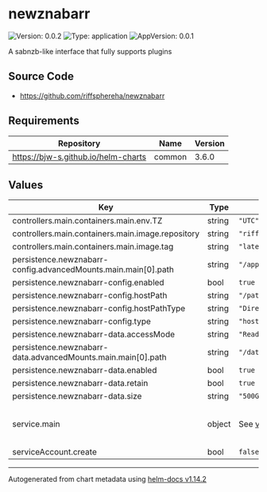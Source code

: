 # newznabarr

![Version: 0.0.2](https://img.shields.io/badge/Version-0.0.2-informational?style=flat-square) ![Type: application](https://img.shields.io/badge/Type-application-informational?style=flat-square) ![AppVersion: 0.0.1](https://img.shields.io/badge/AppVersion-0.0.1-informational?style=flat-square)

A sabnzb-like interface that fully supports plugins

## Source Code

* <https://github.com/riffsphereha/newznabarr>

## Requirements

| Repository | Name | Version |
|------------|------|---------|
| https://bjw-s.github.io/helm-charts | common | 3.6.0 |

## Values

| Key | Type | Default | Description |
|-----|------|---------|-------------|
| controllers.main.containers.main.env.TZ | string | `"UTC"` |  |
| controllers.main.containers.main.image.repository | string | `"riffsphereha/newznabarr"` |  |
| controllers.main.containers.main.image.tag | string | `"latest"` |  |
| persistence.newznabarr-config.advancedMounts.main.main[0].path | string | `"/app/config"` |  |
| persistence.newznabarr-config.enabled | bool | `true` |  |
| persistence.newznabarr-config.hostPath | string | `"/path/to/your/config/newznabarr"` |  |
| persistence.newznabarr-config.hostPathType | string | `"DirectoryOrCreate"` |  |
| persistence.newznabarr-config.type | string | `"hostPath"` |  |
| persistence.newznabarr-data.accessMode | string | `"ReadWriteOnce"` |  |
| persistence.newznabarr-data.advancedMounts.main.main[0].path | string | `"/data/downloads/downloadarr"` |  |
| persistence.newznabarr-data.enabled | bool | `true` |  |
| persistence.newznabarr-data.retain | bool | `true` |  |
| persistence.newznabarr-data.size | string | `"500Gi"` |  |
| service.main | object | See [values.yaml](./values.yaml) | Configures service settings for the chart. |
| serviceAccount.create | bool | `false` |  |

----------------------------------------------
Autogenerated from chart metadata using [helm-docs v1.14.2](https://github.com/norwoodj/helm-docs/releases/v1.14.2)
